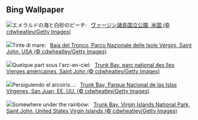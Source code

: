 ## Bing Wallpaper
![](https://www.bing.com/th?id=OHR.TrunkBay_JA-JP8109492475_UHD.jpg&w=1000)エメラルドの海と白砂のビーチ:&nbsp;&ensp;[ヴァージン諸島国立公園, 米国 (© cdwheatley/Getty Images)](https://www.bing.com/th?id=OHR.TrunkBay_JA-JP8109492475_UHD.jpg)
<br><br/>
![](https://www.bing.com/th?id=OHR.TrunkBay_IT-IT7046604916_UHD.jpg&w=1000)Tinte di mare:&nbsp;&ensp;[Baia del Tronco, Parco Nazionale delle Isole Vergini, Saint John, USA (© cdwheatley/Getty Images)](https://www.bing.com/th?id=OHR.TrunkBay_IT-IT7046604916_UHD.jpg)
<br><br/>
![](https://www.bing.com/th?id=OHR.TrunkBay_FR-FR3550149082_UHD.jpg&w=1000)Quelque part sous l'arc-en-ciel:&nbsp;&ensp;[Trunk Bay, parc national des îles Vierges américaines, Saint John (© cdwheatley/Getty Images)](https://www.bing.com/th?id=OHR.TrunkBay_FR-FR3550149082_UHD.jpg)
<br><br/>
![](https://www.bing.com/th?id=OHR.TrunkBay_ES-ES3941681202_UHD.jpg&w=1000)Persiguiendo el arcoiris...:&nbsp;&ensp;[Trunk Bay, Parque Nacional de las Islas Vírgenes, San Juan, EE. UU. (© cdwheatley/Getty Images)](https://www.bing.com/th?id=OHR.TrunkBay_ES-ES3941681202_UHD.jpg)
<br><br/>
![](https://www.bing.com/th?id=OHR.TrunkBay_EN-GB8816603455_UHD.jpg&w=1000)Somewhere under the rainbow:&nbsp;&ensp;[Trunk Bay, Virgin Islands National Park, Saint John, United States Virgin Islands (© cdwheatley/Getty Images)](https://www.bing.com/th?id=OHR.TrunkBay_EN-GB8816603455_UHD.jpg)
<br><br/>
